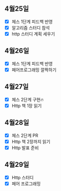 ## 4월25일

- [x] 체스 1단계 피드백 반영
- [x] 알고리즘 스터디 참석
- [x] http 스터디 계획 세우기

## 4월26일

- [x] 체스 1단계 피드백 반영
- [x] 페어프로그래밍 깔짝하기

## 4월27일

- [x] 체스 2단계 구현🔥
- [x] Http 책 1장 읽기

## 4월28일

- [x] 체스 2단계 PR
- [x] Http 책 2장까지 읽기
- [x] Http 발표 준비

## 4월29일

- [x] Http 스터디
- [x] 페어 프로그래밍
